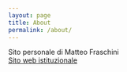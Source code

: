 ```yaml
---
layout: page
title: About
permalink: /about/
---
```


Sito personale di Matteo Fraschini  
[Sito web istituzionale](https://www.unica.it/unica/page/it/matteo_fraschini)

